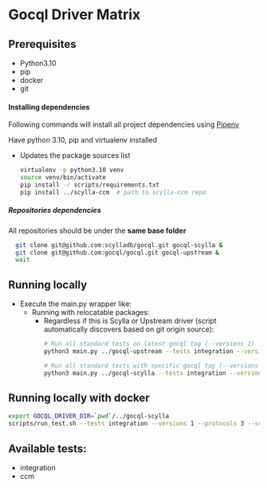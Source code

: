 # Gocql Driver Matrix

## Prerequisites
* Python3.10
* pip
* docker
* git

#### Installing dependencies
Following commands will install all project dependencies using [Pipenv](https:/e/pipenv.readthedocs.io/en/latest/)

Have python 3.10, pip and virtualenv installed
* Updates the package sources list
  ```bash
  virtualenv -p python3.10 venv
  source venv/bin/activate
  pip install -r scripts/requirements.txt
  pip install ../scylla-ccm  # path to scylla-ccm repo
  ```

##### Repositories dependencies
All repositories should be under the **same base folder**
```bash
  git clone git@github.com:scylladb/gocql.git gocql-scylla &
  git clone git@github.com:gocql/gocql.git gocql-upstream &
  wait
```

## Running locally

* Execute the main.py wrapper like:
  * Running with relocatable packages: 
    * Regardless if this is Scylla or Upstream driver (script automatically discovers based on git origin source):
      ```bash
      # Run all standard tests on latest gocql tag (--versions 1)
      python3 main.py ../gocql-upstream --tests integration --versions 1 --protocols 3,4 --scylla-version release:5.2.4

      # Run all standard tests with specific gocql tag (--versions 1.8.0)
      python3 main.py ../gocql-scylla --tests integration --versions v1.8.0 --protocols 3,4 --scylla-version release:5.2.4
      ```

## Running locally with docker
```bash
export GOCQL_DRIVER_DIR=`pwd`/../gocql-scylla
scripts/run_test.sh --tests integration --versions 1 --protocols 3 --scylla-version release:5.2.4

```

## Available tests:
* integration
* ccm
